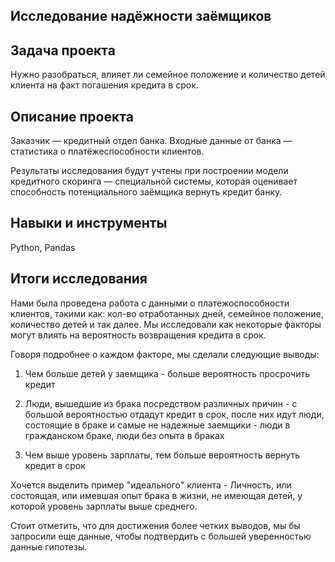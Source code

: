 ## Исследование надёжности заёмщиков

## Задача проекта

Нужно разобраться, влияет ли семейное положение и количество детей клиента на факт погашения кредита в срок. 

## Описание проекта

Заказчик — кредитный отдел банка.
Входные данные от банка — статистика о платёжеспособности клиентов.

Результаты исследования будут учтены при построении модели кредитного скоринга — специальной системы, которая оценивает способность потенциального заёмщика вернуть кредит банку.

## Навыки и инструменты

Python, Pandas

## Итоги исследования
 
Нами была проведена работа с данными о платежоспособности клиентов, такими как: кол-во отработанных дней, семейное положение, количество детей и так далее. Мы исследовали как некоторые факторы могут влиять на вероятность возвращения кредита в срок.

Говоря подробнее о каждом факторе, мы сделали следующие выводы:

1) Чем больше детей у заемщика - больше вероятность просрочить кредит

2) Люди, вышедшие из брака посредством различных причин - с большой вероятностью отдадут кредит в срок, после них идут люди, состоящие в браке и самые не надежные заемщики - люди в гражданском браке, люди без опыта в браках

3) Чем выше уровень зарплаты, тем больше вероятность вернуть кредит в срок

Хочется выделить пример "идеального" клиента - Личность, или состоящая, или имевшая опыт брака в жизни, не имеющая детей, у которой уровень зарплаты выше среднего.

Стоит отметить, что для достижения более четких выводов, мы бы запросили еще данные, чтобы подтвердить с большей уверенностью данные гипотезы.

